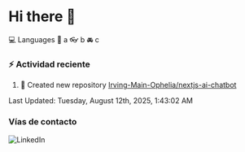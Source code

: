 # Hi there 👋

:computer: Languages
:pencil: a
:eyeglasses: b
:oncoming_automobile: c

### :zap: Actividad reciente
<!--RECENT_ACTIVITY:start-->
1. 📔 Created new repository [Irving-Main-Ophelia/nextjs-ai-chatbot](https://github.com/Irving-Main-Ophelia/nextjs-ai-chatbot)<br>
<!--RECENT_ACTIVITY:end-->
<!--RECENT_ACTIVITY:last_update-->
Last Updated: Tuesday, August 12th, 2025, 1:43:02 AM
<!--RECENT_ACTIVITY:last_update_end-->

### Vías de contacto

![LinkedIn](https://www.linkedin.com/in/irving-hernández-226846205/)
